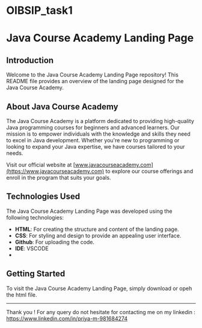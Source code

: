 # OIBSIP_task1

# Java Course Academy Landing Page

## Introduction

Welcome to the Java Course Academy Landing Page repository! This README file provides an overview of the landing page designed for the Java Course Academy.

## About Java Course Academy

The Java Course Academy is a platform dedicated to providing high-quality Java programming courses for beginners and advanced learners. Our mission is to empower individuals with the knowledge and skills they need to excel in Java development. Whether you're new to programming or looking to expand your Java expertise, we have courses tailored to your needs.

Visit our official website at [www.javacourseacademy.com](https://www.javacourseacademy.com) to explore our course offerings and enroll in the program that suits your goals.

## Technologies Used

The Java Course Academy Landing Page was developed using the following technologies:

- **HTML**: For creating the structure and content of the landing page.
- **CSS**: For styling and design to provide an appealing user interface.
- **Github**: For uploading the code.
- **IDE**: VSCODE
- 
## Getting Started

To visit the Java Course Academy Landing Page, simply download or opeh the html file.

---

Thank you ! For any query do not hesitate for contacting me on my linkedin : https://www.linkedin.com/in/priya-m-981684274
